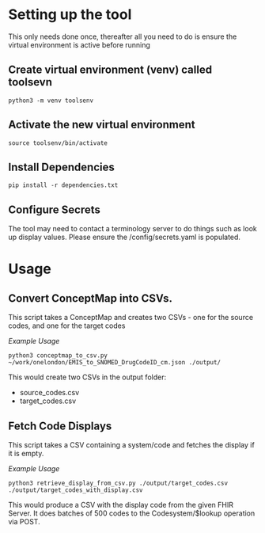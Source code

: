# Setting up the tool
This only needs done once, thereafter all you need to do is ensure the virtual environment is active before running
## Create virtual environment (venv) called toolsevn
```
python3 -m venv toolsenv
```

## Activate the new virtual environment
```
source toolsenv/bin/activate
```

## Install Dependencies
```
pip install -r dependencies.txt
```

## Configure Secrets
The tool may need to contact a terminology server to do things such as look up display values. Please ensure the /config/secrets.yaml is populated.


# Usage
## Convert ConceptMap into CSVs.
This script takes a ConceptMap and creates two CSVs - one for the source codes, and one for the target codes

_Example Usage_
```
python3 conceptmap_to_csv.py ~/work/onelondon/EMIS_to_SNOMED_DrugCodeID_cm.json ./output/ 
```
This would create two CSVs in the output folder:
* source_codes.csv
* target_codes.csv

## Fetch Code Displays
This script takes a CSV containing a system/code and fetches the display if it is empty.

_Example Usage_
```
python3 retrieve_display_from_csv.py ./output/target_codes.csv ./output/target_codes_with_display.csv
```
This would produce a CSV with the display code from the given FHIR Server.
It does batches of 500 codes to the Codesystem/$lookup operation via POST.


